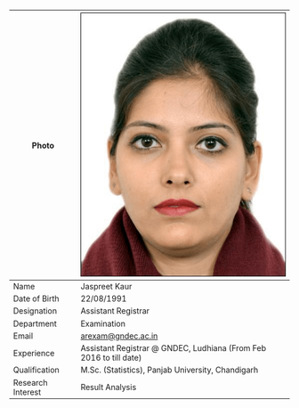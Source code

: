 
| Photo | ![Display picture](Photos/Jaspreet.png) 
| ------ | -------- |
| Name | Jaspreet Kaur |
| Date of Birth | 22/08/1991 |
| Designation | Assistant Registrar|
| Department | Examination |
| Email | arexam@gndec.ac.in|
| Experience | Assistant Registrar @ GNDEC, Ludhiana (From Feb 2016 to till date) |
| Qualification | M.Sc. (Statistics), Panjab University, Chandigarh|
| Research Interest | Result Analysis |
